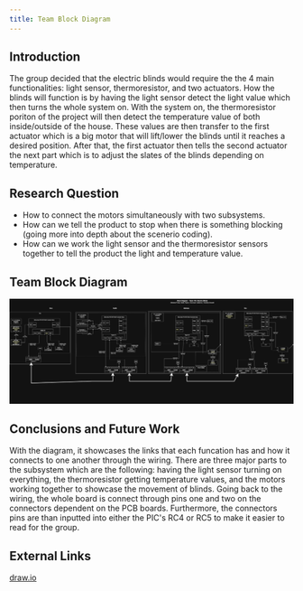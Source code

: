 ```yaml
---
title: Team Block Diagram
---
```


## Introduction

The group decided that the electric blinds would require the the 4 main functionalities: light sensor, thermoresistor, and two actuators. How the blinds will function is by having the light sensor detect the light value which then turns the whole system on. With the system on, the thermoresistor poriton of the project will then detect the temperature value of both inside/outside of the house. These values are then transfer to the first actuator which is a big motor that will lift/lower the blinds until it reaches a desired position. After that, the first actuator then tells the second actuator the next part which is to adjust the slates of the blinds depending on temperature.   

## Research Question

* How to connect the motors simultaneously with two subsystems.
* How can we tell the product to stop when there is something blocking (going more into depth about the scenerio coding).
* How can we work the light sensor and the thermoresistor sensors together to tell the product the light and temperature value.

## Team Block Diagram

![Team Block Diagram](https://raw.githubusercontent.com/EGR304-2025-F-105/Team105.github.io/refs/heads/main/docs/image/t105_TD.drawio.png)


## Conclusions and Future Work

With the diagram, it showcases the links that each funcation has and how it connects to one another through the wiring. There are three major parts to the subsystem which are the following: having the light sensor turning on everything, the thermoresistor getting temperature values, and the motors working together to showcase the movement of blinds. Going back to the wiring, the whole board is connect through pins one and two on the connectors dependent on the PCB boards. Furthermore, the connectors pins are than inputted into either the PIC's RC4 or RC5 to make it easier to read for the group.

## External Links

[draw.io](https://app.diagrams.net/#G1xXIYAvKuwPsKrjq1V6eLGsa49RCOz-dM#%7B%22pageId%22%3A%229SEZQWnZX4QmiDfSKDef%22%7D)

